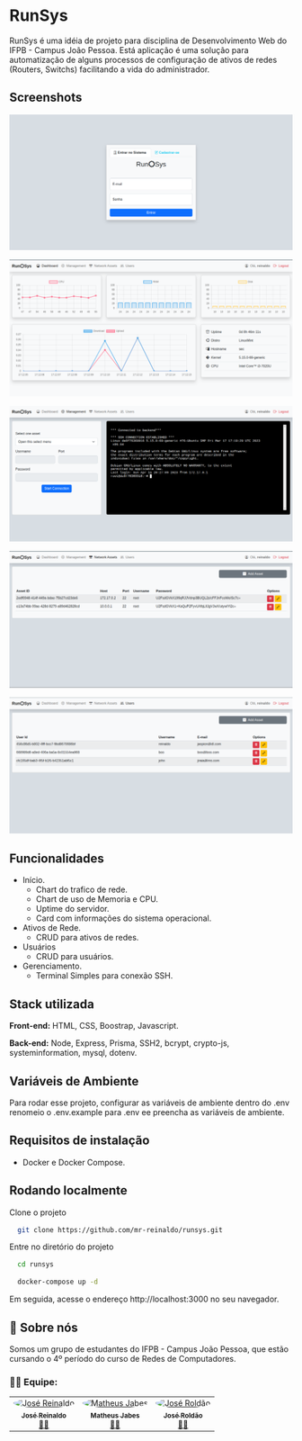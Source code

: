 
# RunSys

RunSys é uma idéia de projeto para disciplina de Desenvolvimento Web do IFPB - Campus João Pessoa. Está aplicação é uma solução para automatização de alguns processos de configuração de ativos de redes (Routers, Switchs) facilitando a vida do administrador.

## Screenshots

![App Screenshot](./screenshots/page-login.png)

![App Screenshot](./screenshots/dashboard-page.png)

![App Screenshot](./screenshots/management-page.png)

![App Screenshot](./screenshots/devices-pages.png)

![App Screenshot](./screenshots/users-page.png)


## Funcionalidades

- Início.
  - Chart do trafico de rede.
  - Chart de uso de Memoria e CPU.
  - Uptime do servidor.
  - Card com informações do sistema operacional.
- Ativos de Rede.
  - CRUD para ativos de redes.
- Usuários
  - CRUD para usuários.
- Gerenciamento.  
  - Terminal Simples para conexão SSH.

## Stack utilizada

**Front-end:** HTML, CSS, Boostrap, Javascript.

**Back-end:** Node, Express, Prisma, SSH2, bcrypt, crypto-js, systeminformation, mysql, dotenv.

## Variáveis de Ambiente

Para rodar esse projeto, configurar as variáveis de ambiente dentro do .env renomeio o .env.example para .env ee preencha as variáveis de ambiente.

## Requisitos de instalação

- Docker e Docker Compose.

## Rodando localmente

Clone o projeto

```bash
  git clone https://github.com/mr-reinaldo/runsys.git
```

Entre no diretório do projeto

```bash
  cd runsys
```

```bash
  docker-compose up -d
```

Em seguida, acesse o endereço http://localhost:3000 no seu navegador.


## 🚀 Sobre nós

Somos um grupo de estudantes do IFPB - Campus João Pessoa, que estão cursando o 4º período do curso de Redes de Computadores.

### 👨‍💻 Equipe:

<table>
  <tr>
	  <td align="center">
		<a href="https://github.com/mr-reinaldo">
		<img style="border-radius: 50%;" 
			src="https://avatars.githubusercontent.com/u/88012242?v=4" 
		     	width="100px;" 
		     	alt="José Reinaldo"/>
			<br />
			<sub><b>José Reinaldo</b></sub>
		  </a><br /><a href="https://github.com/mr-reinaldo" title="mr-reinaldo">👨‍🚀</a>
	  </td>
	  <td align="center">
		<a href="https://github.com/mjldl">
		<img style="border-radius: 50%;" 
			src="https://avatars.githubusercontent.com/u/96328462?v=4" 
		     	width="100px;" 
		     	alt="Matheus Jabes"/>
			<br />
			<sub><b>Matheus Jabes</b></sub>
		  </a><br /><a href="https://github.com/mjldl" title="mjldl">👨‍🚀</a>
	  </td>
	  <td align="center">
		<a href="https://github.com/joseroldao27062002">
		<img style="border-radius: 50%;" 
			src="https://avatars.githubusercontent.com/u/59697831?v=4" 
		     	width="100px;" 
		     	alt="José Roldão"/>
			<br />
			<sub><b>José Roldão</b></sub>
		  </a><br /><a href="https://github.com/joseroldao27062002" title="joseroldao27062002">👨‍🚀</a>
	  </td>
  </tr>
</table>